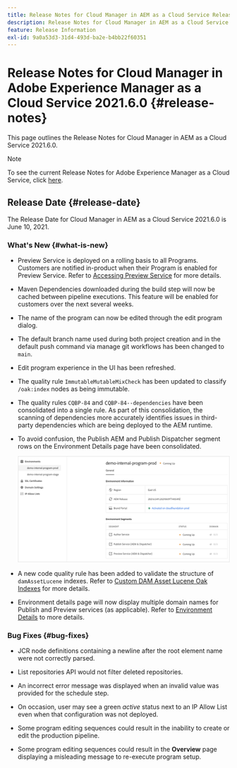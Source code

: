 ```yaml
---
title: Release Notes for Cloud Manager in AEM as a Cloud Service Release 2021.6.0
description: Release Notes for Cloud Manager in AEM as a Cloud Service Release 2021.5.0
feature: Release Information
exl-id: 9a0a53d3-31d4-493d-ba2e-b4bb22f60351
---
```

# Release Notes for Cloud Manager in Adobe Experience Manager as a Cloud Service 2021.6.0 {#release-notes}

This page outlines the Release Notes for Cloud Manager in AEM as a Cloud Service 2021.6.0.

>[!NOTE]
>To see the current Release Notes for Adobe Experience Manager as a Cloud Service, click [here](https://experienceleague.adobe.com/docs/experience-manager-cloud-service/release-notes/release-notes/release-notes-current.html).

## Release Date {#release-date}

The Release Date for Cloud Manager in AEM as a Cloud Service 2021.6.0 is June 10, 2021.

### What's New {#what-is-new}

* Preview Service is deployed on a rolling basis to all Programs. Customers are notified in-product when their Program is enabled for Preview Service. Refer to [Accessing Preview Service](/help/implementing/cloud-manager/manage-environments.md#access-preview-service) for more details.

* Maven Dependencies downloaded during the build step will now be cached between pipeline executions. This feature will be enabled for customers over the next several weeks.

* The name of the program can now be edited through the edit program dialog.

* The default branch name used during both project creation and  in the default push command via manage git workflows has been changed to `main`.

* Edit program experience in the UI has been refreshed.

* The quality rule `ImmutableMutableMixCheck` has been updated to classify `/oak:index` nodes as being immutable. 

* The quality rules `CQBP-84` and `CQBP-84--dependencies` have been consolidated into a single rule. As part of this consolidation, the scanning of dependencies more accurately identifies issues in third-party dependencies which are being deployed to the AEM runtime.

* To avoid confusion, the Publish AEM and Publish Dispatcher segment rows on the Environment Details page have been consolidated.

   ![Publish Dispatcher](/help/implementing/cloud-manager/release-notes/assets/aem-dispatcher.png)

* A new code quality rule has been added to validate the structure of `damAssetLucene` indexes. Refer to [Custom DAM Asset Lucene Oak Indexes](/help/implementing/cloud-manager/custom-code-quality-rules.md#oakpal-damAssetLucene-sanity-check) for more details.

* Environment details page will now display multiple domain names for Publish and Preview services (as applicable). Refer to [Environment Details](https://experienceleague.adobe.com/docs/experience-manager-cloud-service/implementing/using-cloud-manager/manage-environments.html?lang=en#viewing-environment) to more details.

### Bug Fixes {#bug-fixes}

* JCR node definitions containing a newline after the root element name were not correctly parsed.

* List repositories API would not filter deleted repositories.

* An incorrect error message was displayed when an invalid value was provided for the schedule step.

* On occasion, user may see a green *active* status next to an IP Allow List even when that configuration was not deployed.

* Some program editing sequences could result in the inability to create or edit the production pipeline.

* Some program editing sequences could result in the **Overview** page displaying a misleading message to re-execute program setup.
